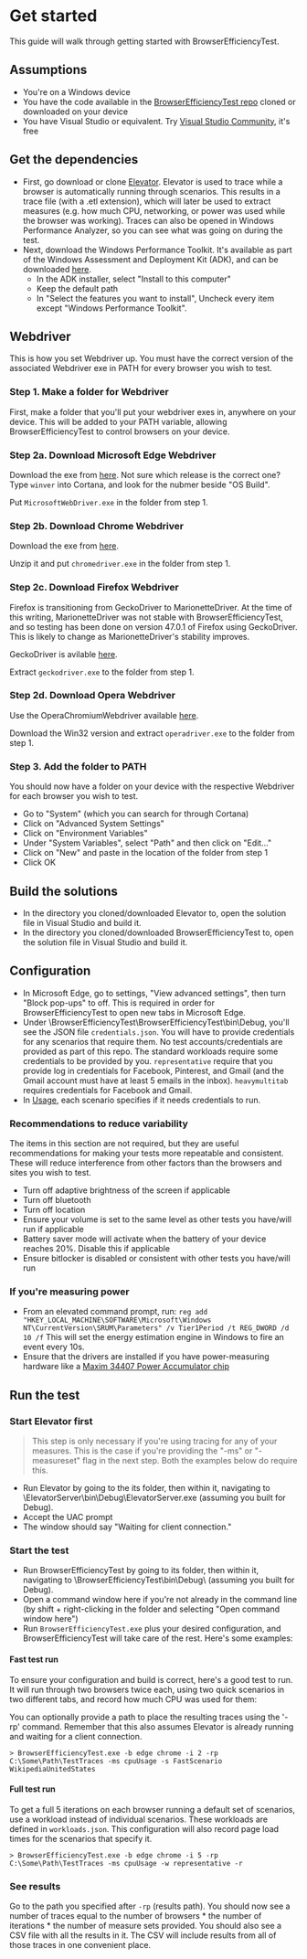 # Get started

This guide will walk through getting started with BrowserEfficiencyTest.

## Assumptions

* You're on a Windows device
* You have the code available in the [BrowserEfficiencyTest repo](https://github.com/MicrosoftEdge/BrowserEfficiencyTest) cloned or downloaded on your device
* You have Visual Studio or equivalent. Try [Visual Studio Community](https://www.visualstudio.com/en-us/products/visual-studio-community-vs.aspx), it's free

## Get the dependencies

* First, go download or clone [Elevator](https://github.com/MicrosoftEdge/Elevator). Elevator is used to trace while a browser is automatically running through scenarios. This results in a trace file (with a .etl extension), which will later be used to extract measures (e.g. how much CPU, networking, or power was used while the browser was working). Traces can also be opened in Windows Performance Analyzer, so you can see what was going on during the test.
* Next, download the Windows Performance Toolkit. It's available as part of the Windows Assessment and Deployment Kit (ADK), and can be downloaded [here](http://go.microsoft.com/fwlink/p/?LinkId=526740).
    * In the ADK installer, select "Install to this computer"
    * Keep the default path
    * In "Select the features you want to install", Uncheck every item except "Windows Performance Toolkit".

## Webdriver

This is how you set Webdriver up. You must have the correct version of the associated Webdriver exe in PATH for every browser you wish to test.

### Step 1. Make a folder for Webdriver

First, make a folder that you'll put your webdriver exes in, anywhere on your device. This will be added to your PATH variable, allowing BrowserEfficiencyTest to control browsers on your device.

### Step 2a. Download Microsoft Edge Webdriver

Download the exe from [here](https://developer.microsoft.com/en-us/microsoft-edge/tools/webdriver/). Not sure which release is the correct one? Type `winver` into Cortana, and look for the nubmer beside "OS Build".

Put `MicrosoftWebDriver.exe` in the folder from step 1.

### Step 2b. Download Chrome Webdriver

Download the exe from [here](https://sites.google.com/a/chromium.org/chromedriver/downloads).

Unzip it and put `chromedriver.exe` in the folder from step 1.

### Step 2c. Download Firefox Webdriver

Firefox is transitioning from GeckoDriver to MarionetteDriver. At the time of this writing, MarionetteDriver was not stable with BrowserEfficiencyTest, and so testing has been done on version 47.0.1 of Firefox using GeckoDriver. This is likely to change as MarionetteDriver's stability improves.

GeckoDriver is avilable [here](https://github.com/mozilla/geckodriver/releases).

Extract `geckodriver.exe` to the folder from step 1.

### Step 2d. Download Opera Webdriver

Use the OperaChromiumWebdriver available [here](https://github.com/operasoftware/operachromiumdriver/releases).

Download the Win32 version and extract `operadriver.exe` to the folder from step 1.

### Step 3. Add the folder to PATH

You should now have a folder on your device with the respective Webdriver for each browser you wish to test.

* Go to "System" (which you can search for through Cortana)
* Click on "Advanced System Settings"
* Click on "Environment Variables"
* Under "System Variables", select "Path" and then click on "Edit..."
* Click on "New" and paste in the location of the folder from step 1
* Click OK

## Build the solutions

* In the directory you cloned/downloaded Elevator to, open the solution file in Visual Studio and build it.
* In the directory you cloned/downloaded BrowserEfficiencyTest to, open the solution file in Visual Studio and build it.

## Configuration

* In Microsoft Edge, go to settings, "View advanced settings", then turn "Block pop-ups" to off. This is required in order for BrowserEfficiencyTest to open new tabs in Microsoft Edge.
* Under \BrowserEfficiencyTest\BrowserEfficiencyTest\bin\Debug, you'll see the JSON file `credentials.json`. You will have to provide credentials for any scenarios that require them. No test accounts/credentials are provided as part of this repo. The standard workloads require some credentials to be provided by you. `representative` require that you provide log in credentials for Facebook, Pinterest, and Gmail (and the Gmail account must have at least 5 emails in the inbox). `heavymultitab` requires credentials for Facebook and Gmail.
* In [Usage](Usage.md), each scenario specifies if it needs credentials to run. 

### Recommendations to reduce variability

The items in this section are not required, but they are useful recommendations for making your tests more repeatable and consistent. These will reduce interference from other factors than the browsers and sites you wish to test.

* Turn off adaptive brightness of the screen if applicable
* Turn off bluetooth
* Turn off location
* Ensure your volume is set to the same level as other tests you have/will run if applicable
* Battery saver mode will activate when the battery of your device reaches 20%. Disable this if applicable
* Ensure bitlocker is disabled or consistent with other tests you have/will run

### If you're measuring power

* From an elevated command prompt, run:
    `reg add "HKEY_LOCAL_MACHINE\SOFTWARE\Microsoft\Windows NT\CurrentVersion\SRUM\Parameters" /v Tier1Period /t REG_DWORD /d 10 /f`
  This will set the energy estimation engine in Windows to fire an event every 10s.
* Ensure that the drivers are installed if you have power-measuring hardware like a [Maxim 34407 Power Accumulator chip](https://www.maximintegrated.com/en/products/analog/amplifiers/MAX34407.html)

## Run the test

### Start Elevator first

> This step is only necessary if you're using tracing for any of your measures. This is the case if you're providing the "-ms" or "-measureset" flag in the next step. Both the examples below do require this.

* Run Elevator by going to the its folder, then within it, navigating to \ElevatorServer\bin\Debug\ElevatorServer.exe (assuming you built for Debug).
* Accept the UAC prompt
* The window should say "Waiting for client connection."

### Start the test

* Run BrowserEfficiencyTest by going to its folder, then within it, navigating to \BrowserEfficiencyTest\bin\Debug\ (assuming you built for Debug).
* Open a command window here if you're not already in the command line (by shift + right-clicking in the folder and selecting "Open command window here")
* Run `BrowserEfficiencyTest.exe` plus your desired configuration, and BrowserEfficiencyTest will take care of the rest. Here's some examples:

#### Fast test run

To ensure your configuration and build is correct, here's a good test to run. It will run through two browsers twice each, using two quick scenarios in two different tabs, and record how much CPU was used for them:

You can optionally provide a path to place the resulting traces using the '-rp' command. Remember that this also assumes Elevator is already running and waiting for a client connection.

```
> BrowserEfficiencyTest.exe -b edge chrome -i 2 -rp C:\Some\Path\TestTraces -ms cpuUsage -s FastScenario WikipediaUnitedStates
```

#### Full test run

To get a full 5 iterations on each browser running a default set of scenarios, use a workload instead of individual scenarios. These workloads are defined in `workloads.json`. This configuration will also record page load times for the scenarios that specify it.

```
> BrowserEfficiencyTest.exe -b edge chrome -i 5 -rp C:\Some\Path\TestTraces -ms cpuUsage -w representative -r
```
### See results

Go to the path you specified after `-rp` (results path). You should now see a number of traces equal to the number of browsers * the number of iterations * the number of measure sets provided. You should also see a CSV file with all the results in it. The CSV will include results from all of those traces in one convenient place.